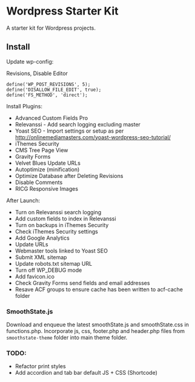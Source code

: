 # Wordpress Starter Kit

A starter kit for Wordpress projects.

## Install

Update wp-config:

Revisions, Disable Editor

```
define('WP_POST_REVISIONS', 5);
define('DISALLOW_FILE_EDIT', true);
define('FS_METHOD', 'direct');
```
Install Plugins:

- Advanced Custom Fields Pro
- Relevanssi - Add search logging excluding master
- Yoast SEO - Import settings or setup as per http://onlinemediamasters.com/yoast-wordpress-seo-tutorial/
- iThemes Security
- CMS Tree Page View
- Gravity Forms
- Velvet Blues Update URLs
- Autoptimize (minification)
- Optimize Database after Deleting Revisions
- Disable Comments
- RICG Responsive Images

After Launch:

- Turn on Relevanssi search logging
- Add custom fields to index in Relevanssi
- Turn on backups in iThemes Security
- Check iThemes Security settings
- Add Google Analytics
- Update URLs
- Webmaster tools linked to Yoast SEO
- Submit XML sitemap
- Update robots.txt sitemap URL
- Turn off WP_DEBUG mode
- Add favicon.ico
- Check Gravity Forms send fields and email addresses
- Resave ACF groups to ensure cache has been written to acf-cache folder

### SmoothState.js

Download and enqueue the latest smoothState.js and smoothState.css in functions.php. Incorporate js, css, footer.php and header.php files from `smoothstate-theme` folder into main theme folder.

### TODO:

- Refactor print styles
- Add accordion and tab bar default JS + CSS (Shortcode)
